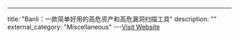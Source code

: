 ---
title: "Banli：一款简单好用的高危资产和高危漏洞扫描工具"
description: ""
external_category: "Miscellaneous"
---[Visit Website](https://github.com/Goqi/Banli)

